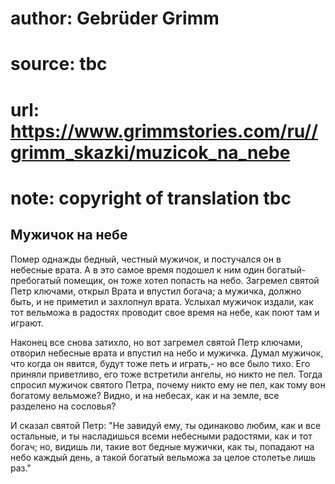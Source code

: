 # author: Gebrüder Grimm
# source: tbc
# url: https://www.grimmstories.com/ru//grimm_skazki/muzicok_na_nebe
# note: copyright of translation tbc

## Мужичок на небе 

Помер однажды бедный, честный мужичок, и постучался он в небесные врата.
А в это самое время подошел к ним один богатый-пребогатый помещик, он
тоже хотел попасть на небо. Загремел святой Петр ключами, открыл Врата и
впустил богача; а мужичка, должно быть, и не приметил и захлопнул врата.
Услыхал мужичок издали, как тот вельможа в радостях проводит свое время
на небе, как поют там и играют.

Наконец все снова затихло, но вот загремел святой Петр ключами, отворил
небесные врата и впустил на небо и мужичка. Думал мужичок, что когда он
явится, будут тоже петь и играть,- но все было тихо. Его приняли
приветливо, его тоже встретили ангелы, но никто не пел. Тогда спросил
мужичок святого Петра, почему никто ему не пел, как тому вон богатому
вельможе? Видно, и на небесах, как и на земле, все разделено на
сословья?

И сказал святой Петр: "Не завидуй ему, ты одинаково любим, как и все
остальные, и ты насладишься всеми небесными радостями, как и тот богач;
но, видишь ли, такие вот бедные мужички, как ты, попадают на небо каждый
день, а такой богатый вельможа за целое столетье лишь раз."
